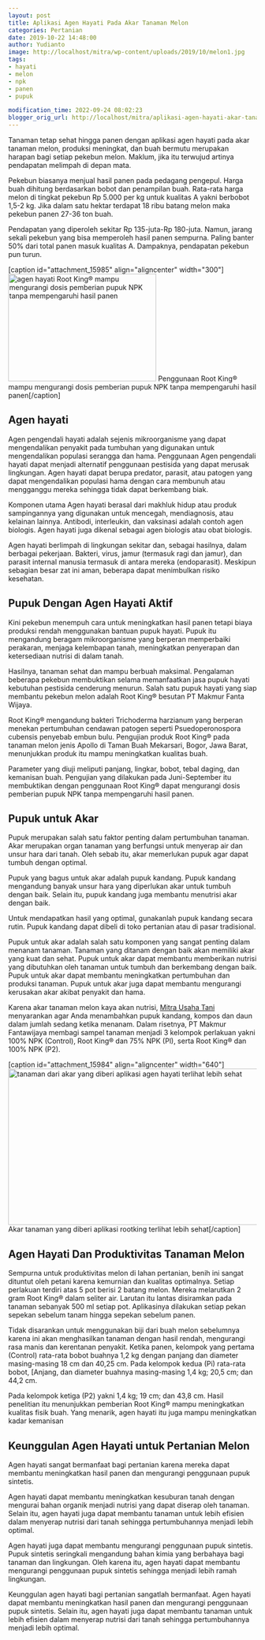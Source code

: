 ```yaml
---
layout: post
title: Aplikasi Agen Hayati Pada Akar Tanaman Melon
categories: Pertanian
date: 2019-10-22 14:48:00
author: Yudianto
image: http://localhost/mitra/wp-content/uploads/2019/10/melon1.jpg
tags:
- hayati
- melon
- npk
- panen
- pupuk

modification_time: 2022-09-24 08:02:23
blogger_orig_url: http://localhost/mitra/aplikasi-agen-hayati-akar-tanaman-melon.html
---
```


Tanaman tetap sehat hingga panen dengan aplikasi agen hayati pada akar tanaman melon, produksi meningkat, dan buah bermutu merupakan harapan bagi setiap pekebun melon. Maklum, jika itu terwujud artinya pendapatan melimpah di depan mata.

Pekebun biasanya menjual hasil panen pada pedagang pengepul. Harga buah dihitung berdasarkan bobot dan penampilan buah. Rata-rata harga melon di tingkat pekebun Rp 5.000 per kg untuk kualitas A yakni berbobot 1,5-2 kg.
Jika dalam satu hektar terdapat 18 ribu batang melon maka pekebun panen 27-36 ton buah.

Pendapatan yang diperoleh sekitar Rp 135-juta-Rp 180-juta. Namun, jarang sekali pekebun yang bisa memperoleh hasil panen sempurna. Paling banter 50% dari total panen masuk kualitas A. Dampaknya, pendapatan pekebun pun turun.

[caption id="attachment_15985" align="aligncenter" width="300"]<a href="http://127.0.0.1/mitra/wp-content/uploads/2019/10/melon_640x465-1.jpg"><img class="wp-image-15985 size-medium" src="http://127.0.0.1/mitra/wp-content/uploads/2019/10/melon_640x465-1-300x218.jpg" alt="agen hayati Root King® mampu mengurangi dosis pemberian pupuk NPK tanpa mempengaruhi hasil panen" width="300" height="218" /></a> Penggunaan Root King® mampu mengurangi dosis pemberian pupuk NPK tanpa mempengaruhi hasil panen[/caption]
<h2>Agen hayati</h2>
Agen pengendali hayati adalah sejenis mikroorganisme yang dapat mengendalikan penyakit pada tumbuhan yang digunakan untuk mengendalikan populasi serangga dan hama. Penggunaan Agen pengendali hayati dapat menjadi alternatif penggunaan pestisida yang dapat merusak lingkungan. Agen hayati dapat berupa predator, parasit, atau patogen yang dapat mengendalikan populasi hama dengan cara membunuh atau mengganggu mereka sehingga tidak dapat berkembang biak.

Komponen utama Agen hayati berasal dari makhluk hidup atau produk sampingannya yang digunakan untuk mencegah, mendiagnosis, atau kelainan lainnya. Antibodi, interleukin, dan vaksinasi adalah contoh agen biologis. Agen hayati juga dikenal sebagai agen biologis atau obat biologis.

Agen hayati berlimpah di lingkungan sekitar dan, sebagai hasilnya, dalam berbagai pekerjaan. Bakteri, virus, jamur (termasuk ragi dan jamur), dan parasit internal manusia termasuk di antara mereka (endoparasit). Meskipun sebagian besar zat ini aman, beberapa dapat menimbulkan risiko kesehatan.
<h2>Pupuk Dengan Agen Hayati Aktif</h2>
Kini pekebun menempuh cara untuk meningkatkan hasil panen tetapi biaya produksi rendah menggunakan bantuan pupuk hayati. Pupuk itu mengandung beragam mikroorganisme yang berperan memperbaiki perakaran, menjaga kelembapan tanah, meningkatkan penyerapan dan ketersediaan nutrisi di dalam tanah.

Hasilnya, tanaman sehat dan mampu berbuah maksimal. Pengalaman beberapa pekebun membuktikan selama memanfaatkan jasa pupuk hayati kebutuhan pestisida cenderung menurun. Salah satu pupuk hayati yang siap membantu pekebun melon adalah Root King® besutan PT Makmur Fanta Wijaya.

Root King® mengandung bakteri Trichoderma harzianum yang berperan menekan pertumbuhan cendawan patogen seperti Psuedoperonospora cubensis penyebab embun bulu. Pengujian produk Root King® pada tanaman melon jenis Apollo di Taman Buah Mekarsari, Bogor, Jawa Barat, menunjukkan produk itu mampu meningkatkan kualitas buah.

Parameter yang diuji meliputi panjang, lingkar, bobot, tebal daging, dan kemanisan buah. Pengujian yang dilakukan pada Juni-September itu membuktikan dengan penggunaan Root King® dapat mengurangi dosis pemberian pupuk NPK tanpa mempengaruhi hasil panen.
<h2>Pupuk untuk Akar</h2>
Pupuk merupakan salah satu faktor penting dalam pertumbuhan tanaman. Akar merupakan organ tanaman yang berfungsi untuk menyerap air dan unsur hara dari tanah. Oleh sebab itu, akar memerlukan pupuk agar dapat tumbuh dengan optimal.

Pupuk yang bagus untuk akar adalah pupuk kandang. Pupuk kandang mengandung banyak unsur hara yang diperlukan akar untuk tumbuh dengan baik. Selain itu, pupuk kandang juga membantu menutrisi akar dengan baik.

Untuk mendapatkan hasil yang optimal, gunakanlah pupuk kandang secara rutin. Pupuk kandang dapat dibeli di toko pertanian atau di pasar tradisional.

Pupuk untuk akar adalah salah satu komponen yang sangat penting dalam menanam tanaman. Tanaman yang ditanam dengan baik akan memiliki akar yang kuat dan sehat. Pupuk untuk akar dapat membantu memberikan nutrisi yang dibutuhkan oleh tanaman untuk tumbuh dan berkembang dengan baik. Pupuk untuk akar dapat membantu meningkatkan pertumbuhan dan produksi tanaman. Pupuk untuk akar juga dapat membantu mengurangi kerusakan akar akibat penyakit dan hama.

Karena akar tanaman melon kaya akan nutrisi, <a href="http://127.0.0.1/mitra">Mitra Usaha Tani</a> menyarankan agar Anda menambahkan pupuk kandang, kompos dan daun dalam jumlah sedang ketika menanam. Dalam risetnya, PT Makmur Fantawijaya membagi sampel tanaman menjadi 3 kelompok perlakuan yakni 100% NPK (Control), Root King® dan 75% NPK (Pl), serta Root King® dan 100% NPK (P2).

[caption id="attachment_15984" align="aligncenter" width="640"]<a href="http://127.0.0.1/mitra/wp-content/uploads/2019/10/melon_640x317-1.jpg"><img class="wp-image-15984 size-full" src="http://127.0.0.1/mitra/wp-content/uploads/2019/10/melon_640x317-1.jpg" alt="tanaman dari akar yang diberi aplikasi agen hayati terlihat lebih sehat" width="640" height="317" /></a> Akar tanaman yang diberi aplikasi rootking terlihat lebih sehat[/caption]
<h2>Agen Hayati Dan Produktivitas Tanaman Melon</h2>
Sempurna untuk produktivitas melon di lahan pertanian, benih ini sangat dituntut oleh petani karena kemurnian dan kualitas optimalnya. Setiap perlakuan terdiri atas 5 pot berisi 2 batang melon. Mereka melarutkan 2 gram Root King® dalam seliter air. Larutan itu lantas disiramkan pada tanaman sebanyak 500 ml setiap pot. Aplikasinya dilakukan setiap pekan sepekan sebelum tanam hingga sepekan sebelum panen.

Tidak disarankan untuk menggunakan biji dari buah melon sebelumnya karena ini akan menghasilkan tanaman dengan hasil rendah, mengurangi rasa manis dan kerentanan penyakit. Ketika panen, kelompok yang pertama (Control) rata-rata bobot buahnya 1,2 kg dengan panjang dan diameter masing-masing 18 cm dan 40,25 cm. Pada kelompok kedua (Pi) rata-rata bobot, [Anjang, dan diameter buahnya masing-masing 1,4 kg; 20,5 cm; dan 44,2 cm.

Pada kelompok ketiga (P2) yakni 1,4 kg; 19 cm; dan 43,8 cm. Hasil penelitian itu menunjukkan pemberian Root King® mampu meningkatkan kualitas fisik buah. Yang menarik, agen hayati itu juga mampu meningkatkan kadar kemanisan
<h2>Keunggulan Agen Hayati untuk Pertanian Melon</h2>
Agen hayati sangat bermanfaat bagi pertanian karena mereka dapat membantu meningkatkan hasil panen dan mengurangi penggunaan pupuk sintetis.

Agen hayati dapat membantu meningkatkan kesuburan tanah dengan mengurai bahan organik menjadi nutrisi yang dapat diserap oleh tanaman. Selain itu, agen hayati juga dapat membantu tanaman untuk lebih efisien dalam menyerap nutrisi dari tanah sehingga pertumbuhannya menjadi lebih optimal.

Agen hayati juga dapat membantu mengurangi penggunaan pupuk sintetis. Pupuk sintetis seringkali mengandung bahan kimia yang berbahaya bagi tanaman dan lingkungan. Oleh karena itu, agen hayati dapat membantu mengurangi penggunaan pupuk sintetis sehingga menjadi lebih ramah lingkungan.

Keunggulan agen hayati bagi pertanian sangatlah bermanfaat. Agen hayati dapat membantu meningkatkan hasil panen dan mengurangi penggunaan pupuk sintetis. Selain itu, agen hayati juga dapat membantu tanaman untuk lebih efisien dalam menyerap nutrisi dari tanah sehingga pertumbuhannya menjadi lebih optimal.
